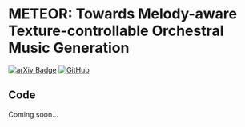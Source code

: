 # METEOR: Towards Melody-aware Texture-controllable Orchestral Music Generation

[![arXiv Badge](https://img.shields.io/badge/arXiv-paper-B31B1B?logo=arxiv&logoColor=fff&style=flat)](xxx)
[![GitHub](https://img.shields.io/badge/GitHub-demo-blue?logo=Github&style=flat-round)](https://dinhviettoanle.github.io/meteor/)

## Code
Coming soon...
